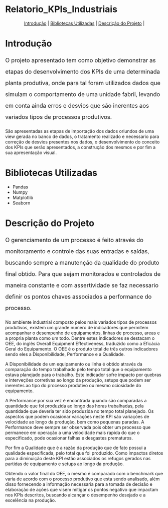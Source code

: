 # Relatorio_KPIs_Industriais

<p align="center">
  <a href="#Introdução">Introdução</a> |
  <a href="#Bibliotecas Utilizadas">Bibliotecas Utilizadas</a> |
  <a href="Descrição do Projeto">Descrição do Projeto<a> |
  
  # Introdução
<font color ='gray' style = 'font-size: 18px;'></font>
<p style='font-size: 18px; line-height: 2;'>O projeto apresentado tem como objetivo demonstrar as etapas do desenvolvimento dos KPIs de uma determinada planta produtiva, onde para
tal foram utilizados dados que simulam o comportamento de uma unidade fabril, levando em conta ainda erros e desvios que são inerentes aos variados tipos de processos produtivos.

São apresentadas as etapas de importação dos dados oriundos de uma view gerada no banco de dados, o tratamento realizado e necessario para correção de desvios presentes nos dados, 
o desenvolvimento do conceito dos KPIs que serão apresentados, a construção dos mesmos e por fim a sua apresentação visual.</p>

# Bibliotecas Utilizadas
<font color ='gray' style ='font-size: 18px;'></font>
<ul>
<li>Pandas</li>
<li>Numpy</li>
<li>Matplotlib</li>
<li>Seaborn</li>
</ul>

# Descrição do Projeto
<font color ='gray' style = 'font-size: 18px;'></font>
<p style='font-size: 18px; line-height: 2;'>O gerenciamento de um processo é feito através do monitoramento e controle das suas entradas e saídas, buscando sempre a manutenção
da qualidade do produto final obtido. Para que sejam monitorados e controlados de maneira constante e com assertividade se faz necessario definir os pontos chaves associados a performance do processo. 

No ambiente industrial composto pelos mais variados tipos de processos produtivos, existem um grande numero de indicadores que permitem acompanhar o desempenho de equipamentos, linhas de processo, areas e a propria planta como um todo. Dentre estes indicadores se destacam o OEE, do inglês Overall Equipment Effectiveness, traduzido como a Eficácia Geral do Equipamento. O OEE é o produto total de três outros indicadores sendo eles a Disponibilidade, Performance e a Qualidade. 

A Disponibilidade de um equipamento ou linha é obtido através da comparação do tempo trabalhado pelo tempo total que o equipamento estava planejado para o trabalho. 
Este indicador sofre impacto por quebras e interveções corretivas ao longo da produção, setups que podem ser inerentes ao tipo do processo produtivo 
ou mesmo ociosidade do equipamento.

A Performance por sua vez é encontrada quando são comparadas a quantidade que foi produzida ao longo das horas trabalhadas, pela quantidade que deveria ter sido produzida no tempo total planejado. Os aspectos que podem ocasionar variações neste KPI são variações de velocidade ao longo da produção, bem como pequenas paradas. A Performance deve sempre ser observada pois obter um processo que permanece em operação a uma velocidade mais rapida do que o especificado, pode ocasionar falhas e desgastes prematuros.

Por fim a Qualidade que é a razão da produção que de fato possui a qualidade especificada, pelo total que foi produzido. Como impactos diretos para a diminuição deste KPI 
estão associados os refugos gerados nas partidas de equipamento e setups ao longo da produção.

Obtendo o valor final do OEE, o mesmo é comparado com o benchmark que varia de acordo com o processo produtivo que esta sendo analisado, além disso fornecendo a informação necessaria para a tomada de decisão e elaboração de ações que visem mitigar os pontos negativo que impactam nos KPIs descritos, buscando alcançar o desempenho desejado e a excelência na produção.</p>
